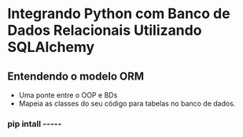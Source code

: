 # Integrando Python com Banco de Dados Relacionais Utilizando SQLAlchemy

## Entendendo o modelo ORM
- Uma ponte entre o OOP e BDs
- Mapeia as classes do seu código para tabelas no banco de dados.

### pip intall -----